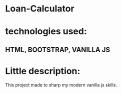 # Loan-Calculator
# technologies used:
## HTML, BOOTSTRAP, VANILLA JS
# Little description:
This project made to sharp my modern vanilla js skills.

